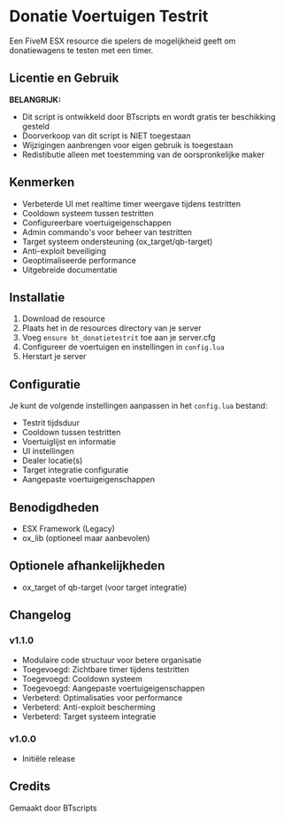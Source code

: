 # Donatie Voertuigen Testrit

Een FiveM ESX resource die spelers de mogelijkheid geeft om donatiewagens te testen met een timer.

## Licentie en Gebruik

**BELANGRIJK:**
- Dit script is ontwikkeld door BTscripts en wordt gratis ter beschikking gesteld
- Doorverkoop van dit script is NIET toegestaan
- Wijzigingen aanbrengen voor eigen gebruik is toegestaan
- Redistibutie alleen met toestemming van de oorspronkelijke maker

## Kenmerken

- Verbeterde UI met realtime timer weergave tijdens testritten
- Cooldown systeem tussen testritten
- Configureerbare voertuigeigenschappen
- Admin commando's voor beheer van testritten
- Target systeem ondersteuning (ox_target/qb-target)
- Anti-exploit beveiliging
- Geoptimaliseerde performance
- Uitgebreide documentatie

## Installatie

1. Download de resource
2. Plaats het in de resources directory van je server
3. Voeg `ensure bt_donatietestrit` toe aan je server.cfg
4. Configureer de voertuigen en instellingen in `config.lua`
5. Herstart je server

## Configuratie

Je kunt de volgende instellingen aanpassen in het `config.lua` bestand:

- Testrit tijdsduur
- Cooldown tussen testritten
- Voertuiglijst en informatie
- UI instellingen
- Dealer locatie(s)
- Target integratie configuratie
- Aangepaste voertuigeigenschappen



## Benodigdheden

- ESX Framework (Legacy)
- ox_lib (optioneel maar aanbevolen)

## Optionele afhankelijkheden

- ox_target of qb-target (voor target integratie)

## Changelog

### v1.1.0
- Modulaire code structuur voor betere organisatie
- Toegevoegd: Zichtbare timer tijdens testritten
- Toegevoegd: Cooldown systeem
- Toegevoegd: Aangepaste voertuigeigenschappen
- Verbeterd: Optimalisaties voor performance
- Verbeterd: Anti-exploit bescherming
- Verbeterd: Target systeem integratie

### v1.0.0
- Initiële release

## Credits

Gemaakt door BTscripts